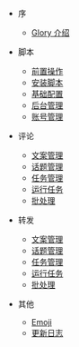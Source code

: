 - 序
  - [Glory 介绍](/start/introduce)

- 脚本
  - [前置操作](/script/before)
  - [安装脚本](/script/install)
  - [基础配置](/script/setting)
  - [后台管理](/script/admin)
  - [账号管理](/script/account)

- 评论
  - [文案管理](/comment/content)
  - [话题管理](/comment/topic)
  - [任务管理](/comment/task)
  - [运行任务](/comment/execute)
  - [批处理](/comment/batch)

- 转发
  - [文案管理](/forward/content)
  - [话题管理](/forward/topic)
  - [任务管理](/forward/task)
  - [运行任务](/forward/execute)
  - [批处理](/forward/batch)

- 其他
  - [Emoji](/other/emoji)
  - [更新日志](/other/update)
